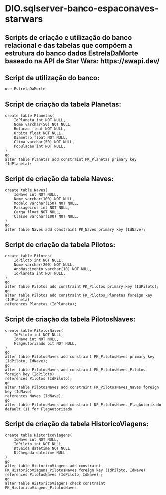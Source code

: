 # DIO.sqlserver-banco-espaconaves-starwars
<h2>Scripts de criação e utilização do banco relacional e das tabelas que compõem a estrutura do banco dados EstrelaDaMorte baseado na API de Star Wars: https://swapi.dev/<h2>
  
<h2>Script de utilização do banco:</h2>
  
```
use EstrelaDaMorte
```
  
<h2>Script de criação da tabela Planetas:</h2>
      
```
create table Planetas(
	IdPlaneta int NOT NULL,
	Nome varchar(50) NOT NULL,
	Rotacao float NOT NULL, 
	Orbita float NOT NULL,
	Diametro float NOT NULL,
	Clima varchar(50) NOT NULL,
	Populacao int NOT NULL,
)
go
alter table Planetas add constraint PK_Planetas primary key (IdPlaneta);
```
  
<h2>Script de criação da tabela Naves:</h2>
      
```
create table Naves(
	IdNave int NOT NULL,
	Nome varchar(100) NOT NULL,
	Modelo varchar(150) NOT NULL,
	Passageiros int NOT NULL,
	Carga float NOT NULL,
	Classe varchar(100) NOT NULL,
)
go
alter table Naves add constraint PK_Naves primary key (IdNave);
```
  
<h2>Script de criação da tabela Pilotos:</h2>
  
```
create table Pilotos(
	IdPiloto int NOT NULL,
	Nome varchar(200) NOT NULL,
	AnoNascimento varchar(10) NOT NULL, 
	IdPlaneta int NOT NULL,
)
go
alter table Pilotos add constraint PK_Pilotos primary key (IdPiloto);
go
alter table Pilotos add constraint FK_Pilotos_Planetas foreign key (IdPlaneta)
references Planetas (IdPlaneta);
```
  
<h2>Script de criação da tabela PilotosNaves:</h2>
  
```
create table PilotosNaves(
	IdPiloto int NOT NULL,
	IdNave int NOT NULL,
	FlagAutorizado bit NOT NULL,
)
go
alter table PilotosNaves add constraint PK_PilotosNaves primary key (IdPiloto, IdNave);
go
alter table PilotosNaves add constraint FK_PilotosNaves_Pilotos foreign key (IdPiloto)
references Pilotos (IdPiloto);
go
alter table PilotosNaves add constraint FK_PilotosNaves_Naves foreign key (IdNave)
references Naves (IdNave);
go 
alter table PilotosNaves add constraint DF_PilotosNaves_FlagAutorizado default (1) for FlagAutorizado
```
  
<h2>Script de criação da tabela HistoricoViagens:</h2>
  
```
create table HistoricoViagens(
    IdNave int NOT NULL,
	IdPiloto int NOT NULL,	
	DtSaida datetime NOT NULL,
	DtChegada datetime NULL
)
go
alter table HistoricoViagens add constraint FK_HistoricoViagens_PilotosNaves foreign key (IdPiloto, IdNave)
references PilotosNaves (IdPiloto, IdNave) ;
go
alter table HistoricoViagens check constraint FK_HistoricoViagens_PilotosNaves 
```
  

  
